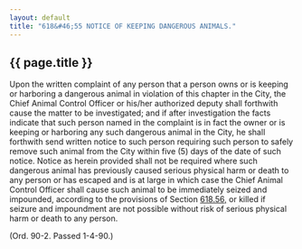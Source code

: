 ```yaml
---
layout: default 
title: "618&#46;55 NOTICE OF KEEPING DANGEROUS ANIMALS."
---
```


{{ page.title }}
----------------

Upon the written complaint of any person that a person owns or is
keeping or harboring a dangerous animal in violation of this chapter in
the City, the Chief Animal Control Officer or his/her authorized deputy
shall forthwith cause the matter to be investigated; and if after
investigation the facts indicate that such person named in the complaint
is in fact the owner or is keeping or harboring any such dangerous
animal in the City, he shall forthwith send written notice to such
person requiring such person to safely remove such animal from the City
within five (5) days of the date of such notice. Notice as herein
provided shall not be required where such dangerous animal has
previously caused serious physical harm or death to any person or has
escaped and is at large in which case the Chief Animal Control Officer
shall cause such animal to be immediately seized and impounded,
according to the provisions of Section [618.56,](2ccae03b.html) or
killed if seizure and impoundment are not possible without risk of
serious physical harm or death to any person.

(Ord. 90-2. Passed 1-4-90.)
